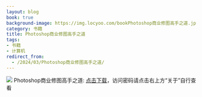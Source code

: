 ```yaml
---
layout: blog
book: true
background-image: https://img.locyoo.com/bookPhotoshop商业修图高手之道.jpg
category: 书籍
title: Photoshop商业修图高手之道
tags:
- 书籍
- 计算机
redirect_from:
  - /2024/03/Photoshop商业修图高手之道/
---
```

![](https://img.locyoo.com/bookPhotoshop商业修图高手之道.jpg)
Photoshop商业修图高手之道: <a name = "ref1" href="https://url18.ctfile.com/f/50983618-1439915638-64bd58?p=3619">点击下载</a>，访问密码请点击右上方“关于”自行查看
